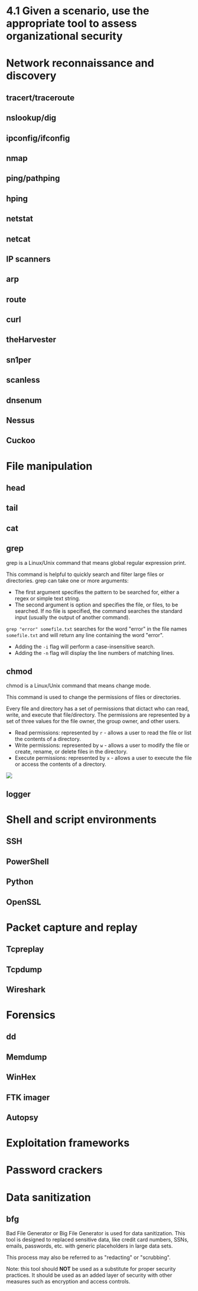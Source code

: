 # 4.1 Given a scenario, use the appropriate tool to assess organizational security

# Network reconnaissance and discovery

## tracert/traceroute

## nslookup/dig

## ipconfig/ifconfig

## nmap

## ping/pathping

## hping

## netstat

## netcat

## IP scanners

## arp

## route
  
## curl

## theHarvester

## sn1per
  
## scanless

## dnsenum

## Nessus

## Cuckoo

# File manipulation

## head

## tail

## cat

## grep

grep is a Linux/Unix command that means global regular expression print.

This command is helpful to quickly search and filter large files or directories. grep can take one or more arguments:

- The first argument specifies the pattern to be searched for, either a regex or simple text string.
- The second argument is option and specifies the file, or files, to be searched. If no file is specified, the command searches the standard input (usually the output of another command).

`grep "error" somefile.txt` searches for the word "error" in the file names `somefile.txt` and will return any line containing the word "error".

- Adding the `-i` flag will perform a case-insensitive search.
- Adding the `-n` flag will display the line numbers of matching lines.

## chmod

chmod is a Linux/Unix command that means change mode. 

This command is used to change the permissions of files or directories.

Every file and directory has a set of permissions that dictact who can read, write, and execute that file/directory. The permissions are represented by a set of three values for the file owner, the group owner, and other users.

- Read permissions: represented by `r` - allows a user to read the file or list the contents of a directory.
- Write permissions: represented by `w` - allows a user to modify the file or create, rename, or delete files in the directory.
- Execute permissions: represented by `x` - allows a user to execute the file or access the contents of a directory.

<img src="https://th.bing.com/th/id/R.2c454343684ec70b991feaa3de86043f?rik=vATtvubz8fjSiQ&riu=http%3a%2f%2f2.bp.blogspot.com%2f-V2eWUJugBJ0%2fUi4Y1TJ45aI%2fAAAAAAAAAzQ%2fgwxcb-GlTGA%2fs1600%2fchmod4.png&ehk=HwaGlTNvFLmCe%2fW2jOGX9tvfPT3INk0rG2W%2fgUjU6eM%3d&risl=&pid=ImgRaw&r=0">

## logger

# Shell and script environments

## SSH

## PowerShell

## Python

## OpenSSL

# Packet capture and replay

## Tcpreplay

## Tcpdump

## Wireshark

# Forensics

## dd

## Memdump

## WinHex

## FTK imager

## Autopsy

# Exploitation frameworks

# Password crackers

# Data sanitization

## bfg

Bad File Generator or Big File Generator is used for data sanitization. This tool is designed to replaced sensitive data, like credit card numbers, SSNs, emails, passwords, etc. with generic placeholders in large data sets.

This process may also be referred to as "redacting" or "scrubbing".

Note: this tool should **NOT** be used as a substitute for proper security practices. It should be used as an added layer of security with other measures such as encryption and access controls.